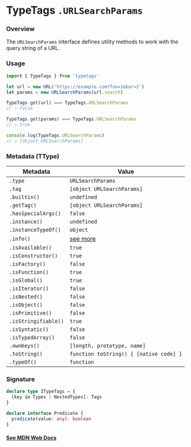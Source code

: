 # TypeTags `.URLSearchParams`

### Overview

The `URLSearchParams` interface defines utility methods to work with the query string of a URL.

### Usage

```js
import { TypeTags } from 'typetags'

let url = new URL('https://example.com?foo=1&bar=2')
let params = new URLSearchParams(url.search)

TypeTags.get(url) === TypeTags.URLSearchParams
// → false

TypeTags.get(params) === TypeTags.URLSearchParams
// → true

console.log(TypeTags.URLSearchParams)
// → [object URLSearchParams]
```

### Metadata (TType)

| Metadata             | Value                                   |
| -------------------- | --------------------------------------- |
| `.type`              | `URLSearchParams`                       |
| `.tag`               | `[object URLSearchParams]`              |
| `.builtin()`         | `undefined`                             |
| `.getTag()`          | `[object URLSearchParams]`              |
| `.hasSpecialArgs()`  | `false`                                 |
| `.instance()`        | `undefined`                             |
| `.instanceTypeOf()`  | `object`                                |
| `.info()`            | [see more]()                            |
| `.isAvailable()`     | `true`                                  |
| `.isConstructor()`   | `true`                                  |
| `.isFactory()`       | `false`                                 |
| `.isFunction()`      | `true`                                  |
| `.isGlobal()`        | `true`                                  |
| `.isIterator()`      | `false`                                 |
| `.isNested()`        | `false`                                 |
| `.isObject()`        | `false`                                 |
| `.isPrimitive()`     | `false`                                 |
| `.isStringifiable()` | `true`                                  |
| `.isSyntatic()`      | `false`                                 |
| `.isTypedArray()`    | `false`                                 |
| `.ownKeys()`         | `[length, prototype, name]`             |
| `.toString()`        | `function toString() { [native code] }` |
| `.typeOf()`          | `function`                              |

### Signature

```ts
declare type ITypeTags = {
  [key in Types | NestedTypes]: Tags
}

declare interface Predicate {
  predicate(value: any): boolean
}
```

#### [See MDN Web Docs](https://developer.mozilla.org/en-US/docs/Web/API/URLSearchParams)
